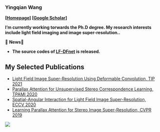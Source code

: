 ### Yingqian Wang
**[[Homepage](https://yingqianwang.github.io/)] [[Google Scholar](https://scholar.google.com/citations?user=tBA4alMAAAAJ&hl=en)]**

**I’m currently working torwards the Ph.D degree. My research interests include light field imaging and image super-resolution..**

🌱 **News**🌱 
- **The source codes of [LF-DFnet](https://github.com/cszn/BSRNet) is released.**

## My Selected Publications

- [Light Field Image Super-Resolution Using Deformable Convolution, TIP 2021](https://ieeexplore.ieee.org/stamp/stamp.jsp?tp=&arnumber=9286855)
- [Parallax Attention for Unsupervised Stereo Correspondence Learning, TPAMI 2020](https://arxiv.org/pdf/2009.08250.pdf)
- [Spatial-Angular Interaction for Light Field Image Super-Resolution, ECCV 2020](https://arxiv.org/pdf/1912.07849.pdf)
- [Learning Parallax Attention for Stereo Image Super-Resolution, CVPR 2019](openaccess.thecvf.com/content_CVPR_2019/papers/Wang_Learning_Parallax_Attention_for_Stereo_Image_Super-Resolution_CVPR_2019_paper.pdf)

<!--
- **[LF-InterNet](https://github.com/YingqianWang/LF-InterNet)**
-->





![](https://github-readme-stats.vercel.app/api?username=YingqianWang&show_icons=true&hide=contribs,issues&cache_seconds=86400&theme=default)




